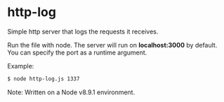# http-log
Simple http server that logs the requests it receives.

Run the file with node.
The server will run on **localhost:3000** by default.
You can specify the port as a runtime argument.

Example:
```bash
$ node http-log.js 1337
```
Note: Written on a Node v8.9.1 environment.
